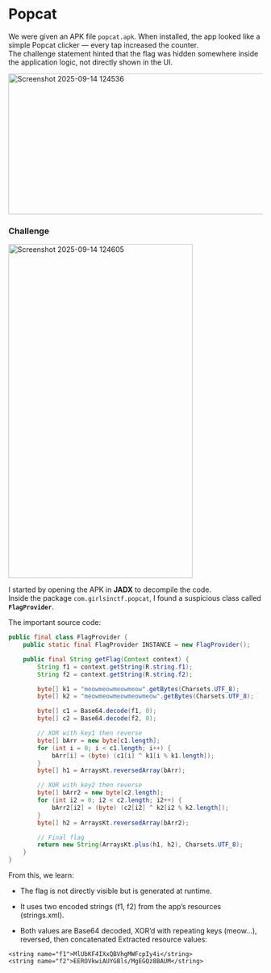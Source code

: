 # Popcat
We were given an APK file `popcat.apk`. When installed, the app looked like a simple Popcat clicker — every tap increased the counter.  
The challenge statement hinted that the flag was hidden somewhere inside the application logic, not directly shown in the UI.

<img width="795" height="279" alt="Screenshot 2025-09-14 124536" src="https://github.com/user-attachments/assets/4d729988-433b-4fb7-9ed7-884ff91bb898" />

### Challenge
<img width="365" height="662" alt="Screenshot 2025-09-14 124605" src="https://github.com/user-attachments/assets/ec0215f5-8a65-4813-8656-fa6bc9a27bef" />

I started by opening the APK in **JADX** to decompile the code.  
Inside the package `com.girlsinctf.popcat`, I found a suspicious class called **`FlagProvider`**.

The important source code:

```java
public final class FlagProvider {
    public static final FlagProvider INSTANCE = new FlagProvider();

    public final String getFlag(Context context) {
        String f1 = context.getString(R.string.f1);
        String f2 = context.getString(R.string.f2);

        byte[] k1 = "meowmeowmeowmeow".getBytes(Charsets.UTF_8);
        byte[] k2 = "meowmeowmeowmeowmeow".getBytes(Charsets.UTF_8);

        byte[] c1 = Base64.decode(f1, 0);
        byte[] c2 = Base64.decode(f2, 0);

        // XOR with key1 then reverse
        byte[] bArr = new byte[c1.length];
        for (int i = 0; i < c1.length; i++) {
            bArr[i] = (byte) (c1[i] ^ k1[i % k1.length]);
        }
        byte[] h1 = ArraysKt.reversedArray(bArr);

        // XOR with key2 then reverse
        byte[] bArr2 = new byte[c2.length];
        for (int i2 = 0; i2 < c2.length; i2++) {
            bArr2[i2] = (byte) (c2[i2] ^ k2[i2 % k2.length]);
        }
        byte[] h2 = ArraysKt.reversedArray(bArr2);

        // Final flag
        return new String(ArraysKt.plus(h1, h2), Charsets.UTF_8);
    }
}
```
From this, we learn:

- The flag is not directly visible but is generated at runtime.

- It uses two encoded strings (f1, f2) from the app’s resources (strings.xml).

- Both values are Base64 decoded, XOR’d with repeating keys (meow…), reversed, then concatenated
Extracted resource values:
```
<string name="f1">MlUbKF4IXxQBVhgMWFcpIy4i</string>
<string name="f2">EEROVkwiAUYGBls/MgEGQz8BAUM</string>
```


